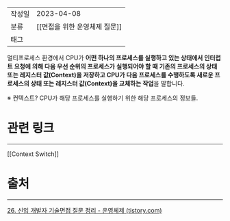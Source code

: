 |               |                       |
|:--------------|:----------------------|
|  작성일          |  2023-04-08  |
|    분류         |     [[면접을 위한 운영체제 질문]]                  |
| 태그            |    |  

멀티프로세스 환경에서 CPU가 **어떤 하나의 프로세스를 실행하고 있는 상태에서 인터럽트 요청에 의해 다음 우선 순위의 프로세스가 실행되어야 할 때 기존의 프로세스의 상태 또는 레지스터 값(Context)을 저장하고 CPU가 다음 프로세스를 수행하도록 새로운 프로세스의 상태 또는 레지스터 값(Context)을 교체하는 작업**을 말합니다.

※ 컨텍스트? CPU가 해당 프로세스를 실행하기 위한 해당 프로세스의 정보들.

# 관련 링크
---
[[Context Switch]]


# 출처
---
[26. 신입 개발자 기술면접 질문 정리 - 운영체제 (tistory.com)](https://dev-coco.tistory.com/162)